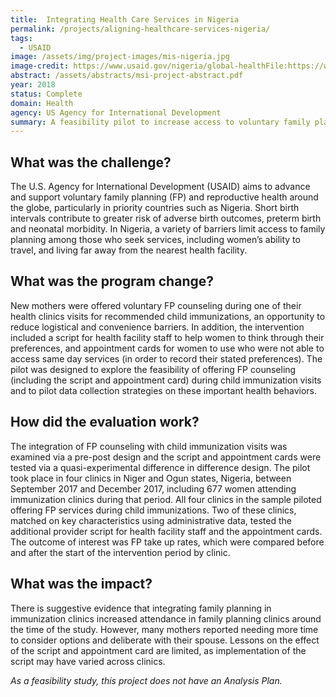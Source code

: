 ```yaml
---
title:  Integrating Health Care Services in Nigeria
permalink: /projects/aligning-healthcare-services-nigeria/
tags:
  - USAID
image: /assets/img/project-images/mis-nigeria.jpg  
image-credit: https://www.usaid.gov/nigeria/global-healthFile:https://www.usaid.gov/sites/default/files/styles/732_width/public/nodeimage/Nigeria%20GH_0.jpg
abstract: /assets/abstracts/msi-project-abstract.pdf
year: 2018  
status: Complete
domain: Health
agency: US Agency for International Development
summary: A feasibility pilot to increase access to voluntary family planning services.
---
```

## What was the challenge?

The U.S. Agency for International Development (USAID) aims to advance and support voluntary family planning (FP) and reproductive health around the globe, particularly in priority countries such as Nigeria. Short birth intervals contribute to greater risk of adverse birth outcomes, preterm birth and neonatal morbidity. In Nigeria, a variety of barriers limit access to family planning among those who seek services, including women’s ability to travel, and living far away from the nearest health facility.

## What was the program change?

New mothers were offered voluntary FP counseling during one of their health clinics visits for recommended child immunizations, an opportunity to reduce logistical and convenience barriers. In addition, the intervention included a script for health facility staff to help women to think through their preferences, and appointment cards for women to use who were not able to access same day services (in order to record their stated preferences). The pilot was designed to explore the feasibility of offering FP counseling (including the script and appointment card) during child immunization visits and to pilot data collection strategies on these important health behaviors.

## How did the evaluation work?

The integration of FP counseling with child immunization visits was examined via a pre-post design and the script and appointment cards were tested via a quasi-experimental difference in difference design. The pilot took place in four clinics in Niger and Ogun states, Nigeria, between September 2017 and December 2017, including 677 women attending immunization clinics during that period.  All four clinics in the sample piloted offering FP services during child immunizations. Two of these clinics, matched on key characteristics using administrative data, tested the additional provider script for health facility staff and the appointment cards. The outcome of interest was FP take up rates, which were compared before and after the start of the intervention period by clinic.

## What was the impact?

There is suggestive evidence that integrating family planning in immunization clinics increased attendance in family planning clinics around the time of the study. However, many mothers reported needing more time to consider options and deliberate with their spouse.  Lessons on the effect of the script and appointment card are limited, as implementation of the script may have varied across clinics.

<i>As a feasibility study, this project does not have an Analysis Plan.</i>
